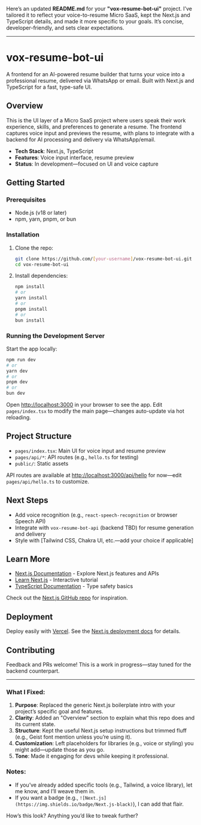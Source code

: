 Here’s an updated **README.md** for your **"vox-resume-bot-ui"** project. I’ve tailored it to reflect your voice-to-resume Micro SaaS, kept the Next.js and TypeScript details, and made it more specific to your goals. It’s concise, developer-friendly, and sets clear expectations.

---

# vox-resume-bot-ui

A frontend for an AI-powered resume builder that turns your voice into a professional resume, delivered via WhatsApp or email. Built with Next.js and TypeScript for a fast, type-safe UI.

## Overview

This is the UI layer of a Micro SaaS project where users speak their work experience, skills, and preferences to generate a resume. The frontend captures voice input and previews the resume, with plans to integrate with a backend for AI processing and delivery via WhatsApp/email.

- **Tech Stack**: Next.js, TypeScript  
- **Features**: Voice input interface, resume preview  
- **Status**: In development—focused on UI and voice capture  

## Getting Started

### Prerequisites
- Node.js (v18 or later)  
- npm, yarn, pnpm, or bun  

### Installation
1. Clone the repo:
   ```bash
   git clone https://github.com/[your-username]/vox-resume-bot-ui.git
   cd vox-resume-bot-ui
   ```
2. Install dependencies:
   ```bash
   npm install
   # or
   yarn install
   # or
   pnpm install
   # or
   bun install
   ```

### Running the Development Server
Start the app locally:
```bash
npm run dev
# or
yarn dev
# or
pnpm dev
# or
bun dev
```

Open [http://localhost:3000](http://localhost:3000) in your browser to see the app. Edit `pages/index.tsx` to modify the main page—changes auto-update via hot reloading.

## Project Structure
- `pages/index.tsx`: Main UI for voice input and resume preview  
- `pages/api/*`: API routes (e.g., `hello.ts` for testing)  
- `public/`: Static assets  

API routes are available at [http://localhost:3000/api/hello](http://localhost:3000/api/hello) for now—edit `pages/api/hello.ts` to customize.

## Next Steps
- Add voice recognition (e.g., `react-speech-recognition` or browser Speech API)  
- Integrate with `vox-resume-bot-api` (backend TBD) for resume generation and delivery  
- Style with [Tailwind CSS, Chakra UI, etc.—add your choice if applicable]  

## Learn More
- [Next.js Documentation](https://nextjs.org/docs) - Explore Next.js features and APIs  
- [Learn Next.js](https://nextjs.org/learn-pages-router) - Interactive tutorial  
- [TypeScript Documentation](https://www.typescriptlang.org/docs/) - Type safety basics  

Check out the [Next.js GitHub repo](https://github.com/vercel/next.js) for inspiration.

## Deployment
Deploy easily with [Vercel](https://vercel.com/new?utm_medium=default-template&filter=next.js&utm_source=create-next-app&utm_campaign=create-next-app-readme). See the [Next.js deployment docs](https://nextjs.org/docs/pages/building-your-application/deploying) for details.

## Contributing
Feedback and PRs welcome! This is a work in progress—stay tuned for the backend counterpart.

---

### What I Fixed:
1. **Purpose**: Replaced the generic Next.js boilerplate intro with your project’s specific goal and features.  
2. **Clarity**: Added an "Overview" section to explain what this repo does and its current state.  
3. **Structure**: Kept the useful Next.js setup instructions but trimmed fluff (e.g., Geist font mention unless you’re using it).  
4. **Customization**: Left placeholders for libraries (e.g., voice or styling) you might add—update those as you go.  
5. **Tone**: Made it engaging for devs while keeping it professional.

### Notes:
- If you’ve already added specific tools (e.g., Tailwind, a voice library), let me know, and I’ll weave them in.  
- If you want a badge (e.g., `![Next.js](https://img.shields.io/badge/Next.js-black)`), I can add that flair.  

How’s this look? Anything you’d like to tweak further?